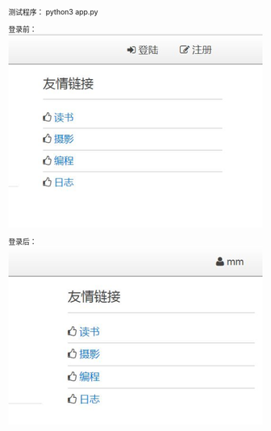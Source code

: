测试程序：
python3 app.py

登录前：
![Image text](https://github.com/Menjay195/AwesomeBlog/blob/day10/SamplePictures/before_signin.JPG)

登录后：
![Image text](https://github.com/Menjay195/AwesomeBlog/blob/day10/SamplePictures/after_signin.JPG)
